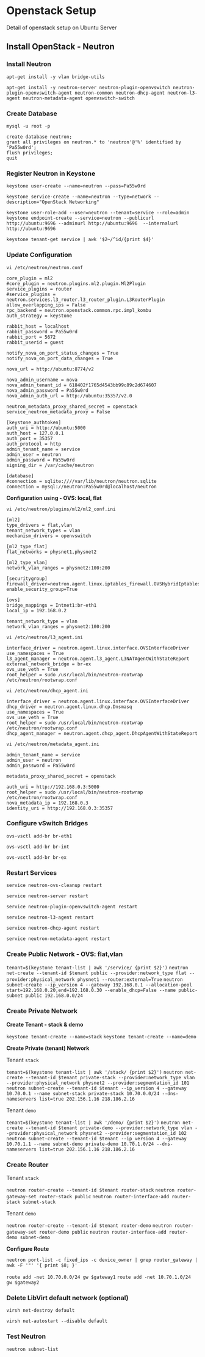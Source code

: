 # Openstack Setup #

Detail of openstack setup on Ubuntu Server

## Install OpenStack - Neutron ##

### Install Neutron ###

`apt-get install -y vlan bridge-utils`

`apt-get install -y neutron-server neutron-plugin-openvswitch neutron-plugin-openvswitch-agent neutron-common neutron-dhcp-agent neutron-l3-agent neutron-metadata-agent openvswitch-switch`

### Create Database ###

`mysql -u root -p`

```
create database neutron;
grant all privileges on neutron.* to 'neutron'@'%' identified by 'Pa55w0rd';
flush privileges;
quit
```

### Register Neutron in Keystone ###

`keystone user-create --name=neutron --pass=Pa55w0rd`

`keystone service-create --name=neutron --type=network --description="OpenStack Networking"`

`keystone user-role-add --user=neutron --tenant=service --role=admin
keystone endpoint-create --service=neutron --publicurl http://ubuntu:9696 --adminurl http://ubuntu:9696  --internalurl http://ubuntu:9696`

`keystone tenant-get service | awk '$2~/^id/{print $4}'`


### Update Configuration ###

`vi /etc/neutron/neutron.conf`

```
core_plugin = ml2
#core_plugin = neutron.plugins.ml2.plugin.Ml2Plugin
service_plugins = router
#service_plugins = neutron.services.l3_router.l3_router_plugin.L3RouterPlugin
allow_overlapping_ips = False
rpc_backend = neutron.openstack.common.rpc.impl_kombu
auth_strategy = keystone

rabbit_host = localhost
rabbit_password = Pa55w0rd
rabbit_port = 5672
rabbit_userid = guest

notify_nova_on_port_status_changes = True
notify_nova_on_port_data_changes = True

nova_url = http://ubuntu:8774/v2

nova_admin_username = nova
nova_admin_tenant_id = 618402f1765d4543bb99c89c2d674607
nova_admin_password = Pa55w0rd
nova_admin_auth_url = http://ubuntu:35357/v2.0

neutron_metadata_proxy_shared_secret = openstack
service_neutron_metadata_proxy = False

[keystone_authtoken]
auth_uri = http://ubuntu:5000
auth_host = 127.0.0.1
auth_port = 35357
auth_protocol = http
admin_tenant_name = service
admin_user = neutron
admin_password = Pa55w0rd
signing_dir = /var/cache/neutron

[database]
#connection = sqlite:////var/lib/neutron/neutron.sqlite
connection = mysql://neutron:Pa55w0rd@localhost/neutron
```

**Configuration using - OVS: local, flat**

`vi /etc/neutron/plugins/ml2/ml2_conf.ini`


```
[ml2]
type_drivers = flat,vlan
tenant_network_types = vlan
mechanism_drivers = openvswitch

[ml2_type_flat]
flat_networks = physnet1,physnet2

[ml2_type_vlan]
network_vlan_ranges = physnet2:100:200

[securitygroup]
firewall_driver=neutron.agent.linux.iptables_firewall.OVSHybridIptablesFirewallDriver
enable_security_group=True

[ovs]
bridge_mappings = Intnet1:br-eth1
local_ip = 192.168.0.2

tenant_network_type = vlan
network_vlan_ranges = physnet2:100:200
```

`vi /etc/neutron/l3_agent.ini`

```
interface_driver = neutron.agent.linux.interface.OVSInterfaceDriver
use_namespaces = True
l3_agent_manager = neutron.agent.l3_agent.L3NATAgentWithStateReport
external_network_bridge = br-ex
ovs_use_veth = True
root_helper = sudo /usr/local/bin/neutron-rootwrap /etc/neutron/rootwrap.conf
```

`vi /etc/neutron/dhcp_agent.ini`

```
interface_driver = neutron.agent.linux.interface.OVSInterfaceDriver
dhcp_driver = neutron.agent.linux.dhcp.Dnsmasq
use_namespaces = True
ovs_use_veth = True
root_helper = sudo /usr/local/bin/neutron-rootwrap /etc/neutron/rootwrap.conf
dhcp_agent_manager = neutron.agent.dhcp_agent.DhcpAgentWithStateReport
```

`vi /etc/neutron/metadata_agent.ini`

```
admin_tenant_name = service
admin_user = neutron
admin_password = Pa55w0rd

metadata_proxy_shared_secret = openstack

auth_uri = http://192.168.0.3:5000
root_helper = sudo /usr/local/bin/neutron-rootwrap /etc/neutron/rootwrap.conf
nova_metadata_ip = 192.168.0.3
identity_uri = http://192.168.0.3:35357
```

### Configure vSwitch Bridges ###

`ovs-vsctl add-br br-eth1`

`ovs-vsctl add-br br-int`

`ovs-vsctl add-br br-ex`


### Restart Services ###

`service neutron-ovs-cleanup restart`

`service neutron-server restart`

`service neutron-plugin-openvswitch-agent restart`

`service neutron-l3-agent restart`

`service neutron-dhcp-agent restart`

`service neutron-metadata-agent restart`


### Create Public Network - OVS: flat,vlan ###

`tenant=$(keystone tenant-list | awk '/service/ {print $2}')`
`neutron net-create --tenant-id $tenant public --provider:network_type flat --provider:physical_network physnet1 --router:external=True`
`neutron subnet-create --ip_version 4 --gateway 192.168.0.1 --allocation-pool start=192.168.0.20,end=192.168.0.30 --enable_dhcp=False --name public-subnet public 192.168.0.0/24`

### Create Private Network ###

**Create Tenant - stack & demo**

`keystone tenant-create --name=stack`
`keystone tenant-create --name=demo`
 
**Create Private (tenant) Network**

Tenant `stack`

`tenant=$(keystone tenant-list | awk '/stack/ {print $2}')`
`neutron net-create --tenant-id $tenant private-stack --provider:network_type vlan --provider:physical_network physnet2 --provider:segmentation_id 101`
`neutron subnet-create --tenant-id $tenant --ip_version 4 --gateway 10.70.0.1 --name subnet-stack private-stack 10.70.0.0/24 --dns-nameservers list=true 202.156.1.16 218.186.2.16`

Tenant `demo`

`tenant=$(keystone tenant-list | awk '/demo/ {print $2}')`
`neutron net-create --tenant-id $tenant private-demo --provider:network_type vlan --provider:physical_network physnet2 --provider:segmentation_id 102`
`neutron subnet-create --tenant-id $tenant --ip_version 4 --gateway 10.70.1.1 --name subnet-demo private-demo 10.70.1.0/24 --dns-nameservers list=true 202.156.1.16 218.186.2.16`

### Create Router ###

Tenant `stack`

`neutron router-create --tenant-id $tenant router-stack`
`neutron router-gateway-set router-stack public`
`neutron router-interface-add router-stack subnet-stack`

Tenant `demo`

`neutron router-create --tenant-id $tenant router-demo`
`neutron router-gateway-set router-demo public`
`neutron router-interface-add router-demo subnet-demo`

**Configure Route**

`neutron port-list -c fixed_ips -c device_owner | grep router_gateway | awk -F '"' '{ print $8; }'`

`route add -net 10.70.0.0/24 gw $gateway1`
`route add -net 10.70.1.0/24 gw $gateway2`

### Delete LibVirt default network (optional) ###

`virsh net-destroy default`

`virsh net-autostart --disable default`

### Test Neutron ###

`neutron subnet-list`


